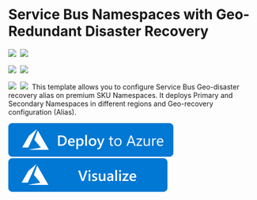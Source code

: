 # Service Bus Namespaces with Geo-Redundant Disaster Recovery

<IMG SRC="https://azurequickstartsservice.blob.core.windows.net/badges/101-servicebus-create-namespace-geo-recoveryconfiguration/PublicLastTestDate.svg" />&nbsp;
<IMG SRC="https://azurequickstartsservice.blob.core.windows.net/badges/101-servicebus-create-namespace-geo-recoveryconfiguration/PublicDeployment.svg" />&nbsp;

<IMG SRC="https://azurequickstartsservice.blob.core.windows.net/badges/101-servicebus-create-namespace-geo-recoveryconfiguration/FairfaxLastTestDate.svg" />&nbsp;
<IMG SRC="https://azurequickstartsservice.blob.core.windows.net/badges/101-servicebus-create-namespace-geo-recoveryconfiguration/FairfaxDeployment.svg" />&nbsp;

<IMG SRC="https://azurequickstartsservice.blob.core.windows.net/badges/101-servicebus-create-namespace-geo-recoveryconfiguration/BestPracticeResult.svg" />&nbsp;
<IMG SRC="https://azurequickstartsservice.blob.core.windows.net/badges/101-servicebus-create-namespace-geo-recoveryconfiguration/CredScanResult.svg" />&nbsp;
 This template allows you to configure Service Bus Geo-disaster recovery alias on premium SKU Namespaces. It deploys Primary and Secondary Namespaces in different regions and Geo-recovery configuration (Alias).

<a href="https://portal.azure.com/#create/Microsoft.Template/uri/https%3A%2F%2Fraw.githubusercontent.com%2FAzure%2Fazure-quickstart-templates%2Fmaster%2F101-servicebus-create-namespace-geo-recoveryconfiguration%2Fazuredeploy.json" target="_blank">
    <img src="https://raw.githubusercontent.com/Azure/azure-quickstart-templates/master/1-CONTRIBUTION-GUIDE/images/deploytoazure.svg?sanitize=true"/>
</a>

<a href="http://armviz.io/#/?load=https%3A%2F%2Fraw.githubusercontent.com%2FAzure%2Fazure-quickstart-templates%2Fmaster%2F101-servicebus-create-namespace-geo-recoveryconfiguration%2Fazuredeploy.json" target="_blank">
    <img src="https://raw.githubusercontent.com/Azure/azure-quickstart-templates/master/1-CONTRIBUTION-GUIDE/images/visualizebutton.svg?sanitize=true"/>
</a>

